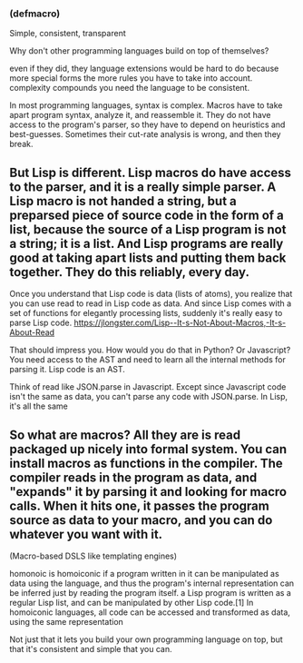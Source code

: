 ### (defmacro)

Simple, consistent, transparent

Why don't other programming languages build on top of themselves?

even if they did, they language extensions would be hard to do because more special forms the more rules you have to take into account.
complexity compounds
you need the language to be consistent.

In most programming languages, syntax is complex. Macros have to take apart program syntax, analyze it, and reassemble it. They do not have access to the program's parser, so they have to depend on heuristics and best-guesses. Sometimes their cut-rate analysis is wrong, and then they break.

But Lisp is different. Lisp macros do have access to the parser, and it is a really simple parser. A Lisp macro is not handed a string, but a preparsed piece of source code in the form of a list, because the source of a Lisp program is not a string; it is a list. And Lisp programs are really good at taking apart lists and putting them back together. They do this reliably, every day.
----

Once you understand that Lisp code is data (lists of atoms), you realize that you can use read to read in Lisp code as data. And since Lisp comes with a set of functions for elegantly processing lists, suddenly it's really easy to parse Lisp code.
https://jlongster.com/Lisp--It-s-Not-About-Macros,-It-s-About-Read

That should impress you. How would you do that in Python? Or Javascript? You need access to the AST and need to learn all the internal methods for parsing it. Lisp code is an AST.

Think of read like JSON.parse in Javascript. Except since Javascript code isn't the same as data, you can't parse any code with JSON.parse. In Lisp, it's all the same

So what are macros? All they are is read packaged up nicely into formal system. You can install macros as functions in the compiler. The compiler reads in the program as data, and "expands" it by parsing it and looking for macro calls. When it hits one, it passes the program source as data to your macro, and you can do whatever you want with it. 
---

(Macro-based DSLS  like templating engines)

homonoic
is homoiconic if a program written in it can be manipulated as data using the language, and thus the program's internal representation can be inferred just by reading the program itself. 
a Lisp program is written as a regular Lisp list, and can be manipulated by other Lisp code.[1] In homoiconic languages, all code can be accessed and transformed as data, using the same representation

Not just that it lets you build your own programming language on top, but that it's consistent and simple that you can.
